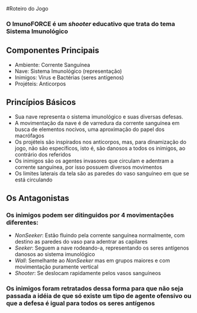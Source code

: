 #Roteiro do Jogo

### O ImunoFORCE é um *shooter* educativo que trata do tema Sistema Imunológico

## Componentes Principais
- Ambiente: Corrente Sanguínea
- Nave: Sistema Imunológico (representação)
- Inimigos: Virus e Bactérias (seres antígenos)
- Projéteis: Anticorpos

## Princípios Básicos
- Sua nave representa o sistema imunológico e suas diversas defesas.
- A movimentação da nave é de varredura da corrente sanguínea em busca de elementos nocivos, uma aproximação do papel dos macrófagos
- Os projéteis são inspirados nos anticorpos, mas, para dinamização do jogo, não são específicos, isto é, são danosos a todos os inimigos, ao contrário dos referidos
- Os inimigos são os agentes invasores que circulam e adentram a corrente sanguínea, por isso possuem diversos movimentos
- Os limites laterais da tela são as paredes do vaso sanguíneo em que se está circulando

## Os Antagonistas
###		Os inimigos podem ser ditinguidos por 4 movimentações diferentes:
- *NonSeeker*: Estão fluindo pela corrente sanguínea normalmente, com destino as paredes do vaso para adentrar as capilares
- *Seeker*: Seguem a nave rodeando-a, representando os seres antígenos danosos ao sistema imunológico
- *Wall*: Semelhante ao *NonSeeker* mas em grupos maiores e com movimentação puramente vertical
- *Shooter*: Se deslocam rapidamente pelos vasos sanguíneos
###		Os inimigos foram retratados dessa forma para que não seja passada a idéia de que só existe um tipo de agente ofensivo ou que a defesa é igual para todos os seres antígenos